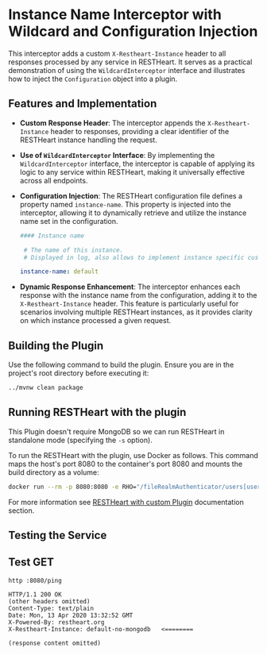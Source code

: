 # Instance Name Interceptor with Wildcard and Configuration Injection

This interceptor adds a custom `X-Restheart-Instance` header to all responses processed by any service in RESTHeart. It serves as a practical demonstration of using the `WildcardInterceptor` interface and illustrates how to inject the `Configuration` object into a plugin.

## Features and Implementation

- **Custom Response Header**: The interceptor appends the `X-Restheart-Instance` header to responses, providing a clear identifier of the RESTHeart instance handling the request.

- **Use of `WildcardInterceptor` Interface**: By implementing the `WildcardInterceptor` interface, the interceptor is capable of applying its logic to any service within RESTHeart, making it universally effective across all endpoints.

- **Configuration Injection**: The RESTHeart configuration file defines a property named `instance-name`. This property is injected into the interceptor, allowing it to dynamically retrieve and utilize the instance name set in the configuration.

  ```yml
  #### Instance name

   # The name of this instance.
   # Displayed in log, also allows to implement instance specific custom code

  instance-name: default
  ```

- **Dynamic Response Enhancement**: The interceptor enhances each response with the instance name from the configuration, adding it to the `X-Restheart-Instance` header. This feature is particularly useful for scenarios involving multiple RESTHeart instances, as it provides clarity on which instance processed a given request.

## Building the Plugin

Use the following command to build the plugin. Ensure you are in the project's root directory before executing it:

```bash
../mvnw clean package
```

## Running RESTHeart with the plugin

This Plugin doesn't require MongoDB so we can run RESTHeart in standalone mode (specifying the `-s` option).

To run the RESTHeart with the plugin, use Docker as follows. This command maps the host's port 8080 to the container's port 8080 and mounts the build directory as a volume:

```bash
docker run --rm -p 8080:8080 -e RHO="/fileRealmAuthenticator/users[userid='admin']/password->'secret';/http-listener/host->'0.0.0.0'" -v ./target:/opt/restheart/plugins/custom softinstigate/restheart:latest -s
```

For more information see [RESTHeart with custom Plugin](https://restheart.org/docs/setup-with-docker#run-restheart-with-custom-plugin) documentation section.

## Testing the Service


## Test GET

```http
http :8080/ping

HTTP/1.1 200 OK
(other headers omitted)
Content-Type: text/plain
Date: Mon, 13 Apr 2020 13:32:52 GMT
X-Powered-By: restheart.org
X-Restheart-Instance: default-no-mongodb   <========

(response content omitted)
```